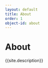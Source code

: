```yaml
---
layout: default
title: About
order: 1
object-id: about
---
```

<div class="about-section ">
<div class="about-content">
<h1>About </h1>
{{site.description}}
</div>
</div>


